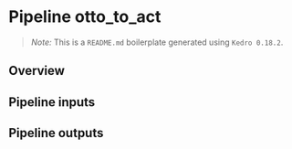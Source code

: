 # Pipeline otto_to_act

> *Note:* This is a `README.md` boilerplate generated using `Kedro 0.18.2`.

## Overview

<!---
Please describe your modular pipeline here.
-->

## Pipeline inputs

<!---
The list of pipeline inputs.
-->

## Pipeline outputs

<!---
The list of pipeline outputs.
-->
